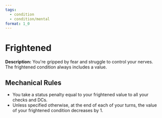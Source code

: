 ```yaml
---
tags:
  - condition
  - condition/mental
format: 1_0
---
```

# Frightened

**Description:**  You're gripped by fear and struggle to control your nerves. The frightened condition always includes a value.

## Mechanical Rules

- You take a status penalty equal to your frightened value to all your checks and DCs.
- Unless specified otherwise, at the end of each of your turns, the value of your frightened condition decreases by 1.